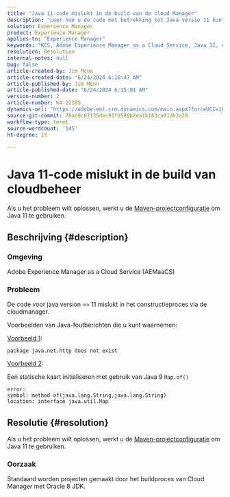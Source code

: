 ```yaml
---
title: "Java 11-code mislukt in de build van de cloud Manager"
description: "Leer hoe u de code met betrekking tot Java versie 11 kunt oplossen, mislukt tijdens het constructieproces via de cloud Manager."
solution: Experience Manager
product: Experience Manager
applies-to: "Experience Manager"
keywords: "KCS, Adobe Experience Manager as a Cloud Service, Java 11, code, cloud manager, AEMaaCS, Problemen oplossen"
resolution: Resolution
internal-notes: null
bug: false
article-created-by: Jim Menn
article-created-date: "6/24/2024 6:10:47 AM"
article-published-by: Jim Menn
article-published-date: "6/24/2024 6:15:01 AM"
version-number: 2
article-number: KA-22285
dynamics-url: "https://adobe-ent.crm.dynamics.com/main.aspx?forceUCI=1&pagetype=entityrecord&etn=knowledgearticle&id=8681fd79-f031-ef11-8409-000d3a5a67ba"
source-git-commit: 70ac0c07f35dec91f0580b2ea1b183ca01db3a29
workflow-type: tm+mt
source-wordcount: '145'
ht-degree: 1%

---
```


# Java 11-code mislukt in de build van cloudbeheer


Als u het probleem wilt oplossen, werkt u de [Maven-projectconfiguratie](https://experienceleague.adobe.com/docs/experience-manager-cloud-manager/content/getting-started/project-creation/build-environment.html#maven-toolchains) om Java 11 te gebruiken.

## Beschrijving {#description}


### <b>Omgeving</b>

Adobe Experience Manager as a Cloud Service (AEMaaCS)

### <b>Probleem</b>

De code voor java version =`>`  11 mislukt in het constructieproces via de cloudmanager.

Voorbeelden van Java-foutberichten die u kunt waarnemen:

<u>Voorbeeld 1</u>:


```
package java.net.http does not exist
```


<u>Voorbeeld 2</u>:

Een statische kaart initialiseren met gebruik van Java 9 `Map.of()`


```
error:
symbol: method of(java.lang.String,java.lang.String)
location: interface java.util.Map
```



## Resolutie {#resolution}


Als u het probleem wilt oplossen, werkt u de [Maven-projectconfiguratie](https://experienceleague.adobe.com/docs/experience-manager-cloud-manager/content/getting-started/project-creation/build-environment.html#maven-toolchains) om Java 11 te gebruiken.

### <b>Oorzaak</b>

Standaard worden projecten gemaakt door het buildproces van Cloud Manager met Oracle 8 JDK.
